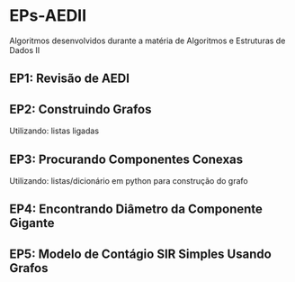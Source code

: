 # EPs-AEDII
 Algoritmos desenvolvidos durante a matéria de Algoritmos e Estruturas de Dados II
 
 ## EP1: Revisão de AEDI
 
 ## EP2: Construindo Grafos
 Utilizando: listas ligadas
 
 ## EP3: Procurando Componentes Conexas
 Utilizando: listas/dicionário em python para construção do grafo
 
 ## EP4: Encontrando Diâmetro da Componente Gigante
 
 ## EP5: Modelo de Contágio SIR Simples Usando Grafos

